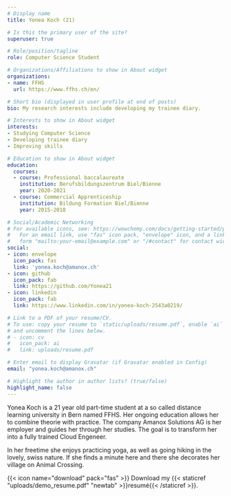 ```yaml
---
# Display name
title: Yonea Koch (21)

# Is this the primary user of the site?
superuser: true

# Role/position/tagline
role: Computer Science Student

# Organizations/Affiliations to show in About widget
organizations:
- name: FFHS
  url: https://www.ffhs.ch/en/

# Short bio (displayed in user profile at end of posts)
bio: My research interests include developing my trainee diary.

# Interests to show in About widget
interests:
- Studying Computer Science
- Developing trainee diary
- Improving skills

# Education to show in About widget
education:
  courses:
  - course: Professional baccalaureate
    institution: Berufsbildungszentrum Biel/Bienne
    year: 2020-2021
  - course: Commercial Apprenticeship
    institution: Bildung Formation Biel/Bienne
    year: 2015-2018

# Social/Academic Networking
# For available icons, see: https://wowchemy.com/docs/getting-started/page-builder/#icons
#   For an email link, use "fas" icon pack, "envelope" icon, and a link in the
#   form "mailto:your-email@example.com" or "/#contact" for contact widget.
social:
- icon: envelope
  icon_pack: fas
  link: 'yonea.koch@amanox.ch'
- icon: github
  icon_pack: fab
  link: https://github.com/Yonea21
- icon: linkedin
  icon_pack: fab
  link: https://www.linkedin.com/in/yonea-koch-2543a0219/

# Link to a PDF of your resume/CV.
# To use: copy your resume to `static/uploads/resume.pdf`, enable `ai` icons in `params.toml`, 
# and uncomment the lines below.
# - icon: cv
#   icon_pack: ai
#   link: uploads/resume.pdf

# Enter email to display Gravatar (if Gravatar enabled in Config)
email: "yonea.koch@amanox.ch"

# Highlight the author in author lists? (true/false)
highlight_name: false
---
```


Yonea Koch is a 21 year old part-time student at a so called distance learning university in Bern named FFHS. Her ongoing education allows her to combine theorie with practice. The company Amanox Solutions AG is her employer and guides her through her studies. The goal is to transform her into a fully trained Cloud Engeneer.

In her freetime she enjoys practicing yoga, as well as going hiking in the lovely, swiss nature. If she finds a minute here and there she decorates her village on Animal Crossing.

{{< icon name="download" pack="fas" >}} Download my {{< staticref "uploads/demo_resume.pdf" "newtab" >}}resumé{{< /staticref >}}.

